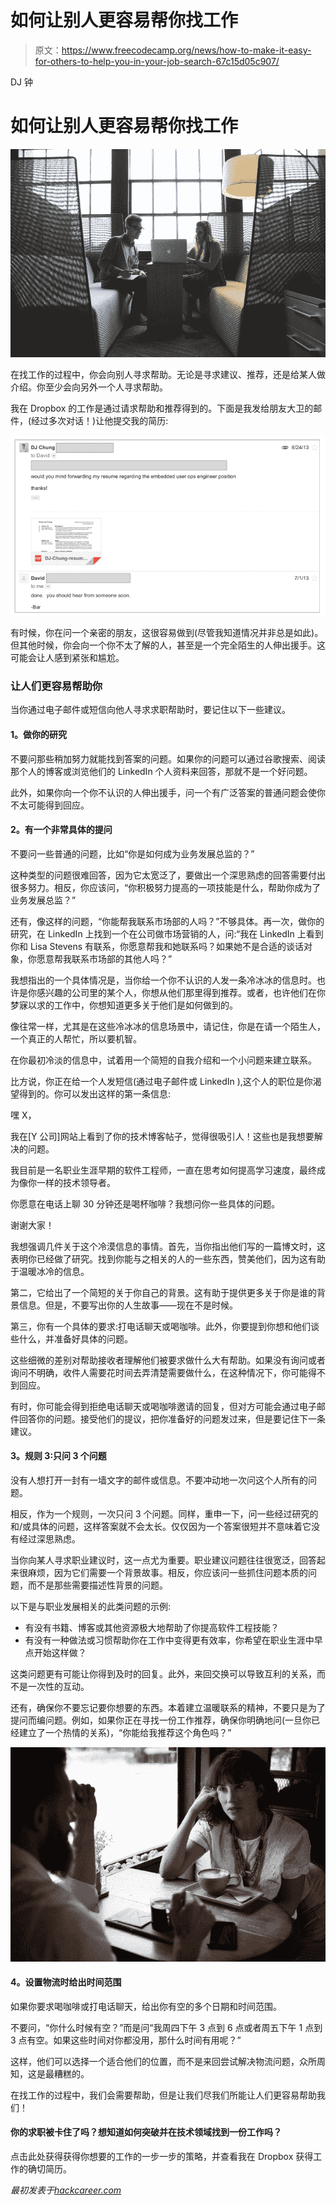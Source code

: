 # 如何让别人更容易帮你找工作

> 原文：<https://www.freecodecamp.org/news/how-to-make-it-easy-for-others-to-help-you-in-your-job-search-67c15d05c907/>

DJ 钟

# 如何让别人更容易帮你找工作

![r5xXUPttrgmA1EAoynpRIaNt3yz3H5Ig7dRM](img/d48b8cd947f2dba7cdc3ee5e705d1de6.png)

在找工作的过程中，你会向别人寻求帮助。无论是寻求建议、推荐，还是给某人做介绍。你至少会向另外一个人寻求帮助。

我在 Dropbox 的工作是通过请求帮助和推荐得到的。下面是我发给朋友大卫的邮件，(经过多次对话！)让他提交我的简历:

![0yqfKzoPFQhxhck4OfrNNuYguJFtPEqbebAp](img/044c67a3594396b6d9aac483d61a720f.png)

有时候，你在问一个亲密的朋友，这很容易做到(尽管我知道情况并非总是如此)。但其他时候，你会向一个你不太了解的人，甚至是一个完全陌生的人伸出援手。这可能会让人感到紧张和尴尬。

### 让人们更容易帮助你

当你通过电子邮件或短信向他人寻求求职帮助时，要记住以下一些建议。

#### **1。做你的研究**

不要问那些稍加努力就能找到答案的问题。如果你的问题可以通过谷歌搜索、阅读那个人的博客或浏览他们的 LinkedIn 个人资料来回答，那就不是一个好问题。

此外，如果你向一个你不认识的人伸出援手，问一个有广泛答案的普通问题会使你不太可能得到回应。

#### **2。有一个非常具体的提问**

不要问一些普通的问题，比如“你是如何成为业务发展总监的？”

这种类型的问题很难回答，因为它太宽泛了，要做出一个深思熟虑的回答需要付出很多努力。相反，你应该问，“你积极努力提高的一项技能是什么，帮助你成为了业务发展总监？”

还有，像这样的问题，“你能帮我联系市场部的人吗？”不够具体。再一次，做你的研究，在 LinkedIn 上找到一个在公司做市场营销的人，问:“我在 LinkedIn 上看到你和 Lisa Stevens 有联系，你愿意帮我和她联系吗？如果她不是合适的谈话对象，你愿意帮我联系市场部的其他人吗？”

我想指出的一个具体情况是，当你给一个你不认识的人发一条冷冰冰的信息时。也许是你感兴趣的公司里的某个人，你想从他们那里得到推荐。或者，也许他们在你梦寐以求的工作中，你想知道更多关于他们是如何做到的。

像往常一样，尤其是在这些冷冰冰的信息场景中，请记住，你是在请一个陌生人，一个真正的人帮忙，所以要机智。

在你最初冷淡的信息中，试着用一个简短的自我介绍和一个小问题来建立联系。

比方说，你正在给一个人发短信(通过电子邮件或 LinkedIn ),这个人的职位是你渴望得到的。你可以发出这样的第一条信息:

嘿 X，

我在[Y 公司]网站上看到了你的技术博客帖子，觉得很吸引人！这些也是我想要解决的问题。

我目前是一名职业生涯早期的软件工程师，一直在思考如何提高学习速度，最终成为像你一样的技术领导者。

你愿意在电话上聊 30 分钟还是喝杯咖啡？我想问你一些具体的问题。

谢谢大家！

我想强调几件关于这个冷漠信息的事情。首先，当你指出他们写的一篇博文时，这表明你已经做了研究。找到你能与之相关的人的一些东西，赞美他们，因为这有助于温暖冰冷的信息。

第二，它给出了一个简短的关于你自己的背景。这有助于提供更多关于你是谁的背景信息。但是，不要写出你的人生故事——现在不是时候。

第三，你有一个具体的要求:打电话聊天或喝咖啡。此外，你要提到你想和他们谈些什么，并准备好具体的问题。

这些细微的差别对帮助接收者理解他们被要求做什么大有帮助。如果没有询问或者询问不明确，收件人需要花时间去弄清楚需要做什么，在这种情况下，你可能得不到回应。

有时，你可能会得到拒绝电话聊天或喝咖啡邀请的回复，但对方可能会通过电子邮件回答你的问题。接受他们的提议，把你准备好的问题发过来，但是要记住下一条建议。

#### **3。规则 3:只问 3 个问题**

没有人想打开一封有一墙文字的邮件或信息。不要冲动地一次问这个人所有的问题。

相反，作为一个规则，一次只问 3 个问题。同样，重申一下，问一些经过研究的和/或具体的问题，这样答案就不会太长。仅仅因为一个答案很短并不意味着它没有经过深思熟虑。

当你向某人寻求职业建议时，这一点尤为重要。职业建议问题往往很宽泛，回答起来很麻烦，因为它们需要一个背景故事。相反，你应该问一些抓住问题本质的问题，而不是那些需要描述性背景的问题。

以下是与职业发展相关的此类问题的示例:

*   有没有书籍、博客或其他资源极大地帮助了你提高软件工程技能？
*   有没有一种做法或习惯帮助你在工作中变得更有效率，你希望在职业生涯中早点开始这样做？

这类问题更有可能让你得到及时的回复。此外，来回交换可以导致互利的关系，而不是一次性的互动。

还有，确保你不要忘记要你想要的东西。本着建立温暖联系的精神，不要只是为了提问而编问题。例如，如果你正在寻找一份工作推荐，确保你明确地问(一旦你已经建立了一个热情的关系)，“你能给我推荐这个角色吗？”

![JamQ9CULaWYPkFlShRshl2GEtHRfa9hTYwWs](img/31cc63d0a7f87c023ed42997030b8335.png)

#### **4。设置物流时给出时间范围**

如果你要求喝咖啡或打电话聊天，给出你有空的多个日期和时间范围。

不要问，“你什么时候有空？”而是问“我周四下午 3 点到 6 点或者周五下午 1 点到 3 点有空。如果这些时间对你都没用，那什么时间有用呢？”

这样，他们可以选择一个适合他们的位置，而不是来回尝试解决物流问题，众所周知，这是最糟糕的。

在找工作的过程中，我们会需要帮助，但是让我们尽我们所能让人们更容易帮助我们！

#### 你的求职被卡住了吗？想知道如何突破并在技术领域找到一份工作吗？

点击此处获得获得你想要的工作的一步一步的策略，并查看我在 Dropbox 获得工作的确切简历。

*最初发表于[hackcareer.com](http://hackcareer.com/)*